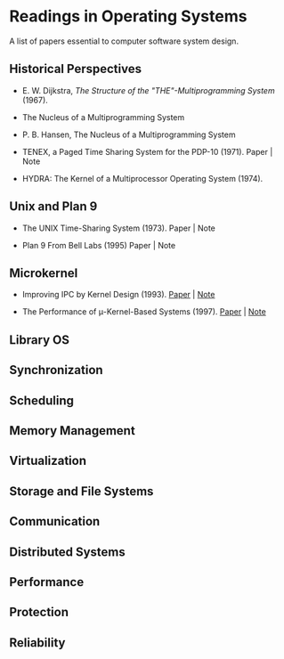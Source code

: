 # Readings in Operating Systems

A list of papers essential to computer software system design.

## Historical Perspectives

* E. W. Dijkstra, _The Structure of the "THE"-Multiprogramming System_ (1967).

* The Nucleus of a Multiprogramming System

* P. B. Hansen, The Nucleus of a Multiprogramming System

* TENEX, a Paged Time Sharing System for the PDP-10 (1971). Paper \| Note

* HYDRA: The Kernel of a Multiprocessor Operating System (1974).

## Unix and Plan 9

* The UNIX Time-Sharing System (1973). Paper \| Note

* Plan 9 From Bell Labs (1995) Paper \| Note

## Microkernel

* Improving IPC by Kernel Design (1993). [Paper](https://dl.acm.org/doi/10.1145/173668.168633) \| [Note](notes/improving-ipc-by-kernel-design.md)

* The Performance of μ-Kernel-Based Systems (1997). [Paper](https://dl.acm.org/doi/10.1145/269005.266660) \| [Note](notes/perf-microkernel-based-system)

## Library OS

## Synchronization

## Scheduling

## Memory Management

## Virtualization

## Storage and File Systems

## Communication

## Distributed Systems

## Performance

## Protection

## Reliability
